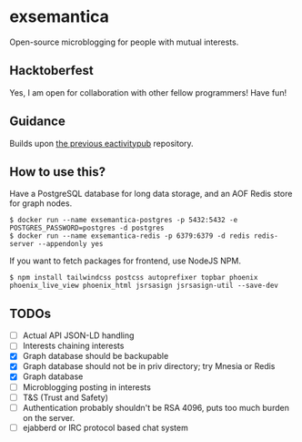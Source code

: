 # exsemantica

Open-source microblogging for people with mutual interests.

## Hacktoberfest

Yes, I am open for collaboration with other fellow programmers! Have fun!

## Guidance

Builds upon [the previous eactivitypub](https://github.com/Chlorophytus/eactivitypub-legacy-0.2) repository.

## How to use this?

Have a PostgreSQL database for long data storage, and an AOF Redis store for graph nodes.

```shell
$ docker run --name exsemantica-postgres -p 5432:5432 -e POSTGRES_PASSWORD=postgres -d postgres
$ docker run --name exsemantica-redis -p 6379:6379 -d redis redis-server --appendonly yes
```

If you want to fetch packages for frontend, use NodeJS NPM.
```shell
$ npm install tailwindcss postcss autoprefixer topbar phoenix phoenix_live_view phoenix_html jsrsasign jsrsasign-util --save-dev
```

## TODOs

- [ ] Actual API JSON-LD handling
- [ ] Interests chaining interests
- [x] Graph database should be backupable
- [x] Graph database should not be in priv directory; try Mnesia or Redis
- [x] Graph database
- [ ] Microblogging posting in interests
- [ ] T&S (Trust and Safety)
- [ ] Authentication probably shouldn't be RSA 4096, puts too much burden on the server.
- [ ] ejabberd or IRC protocol based chat system 